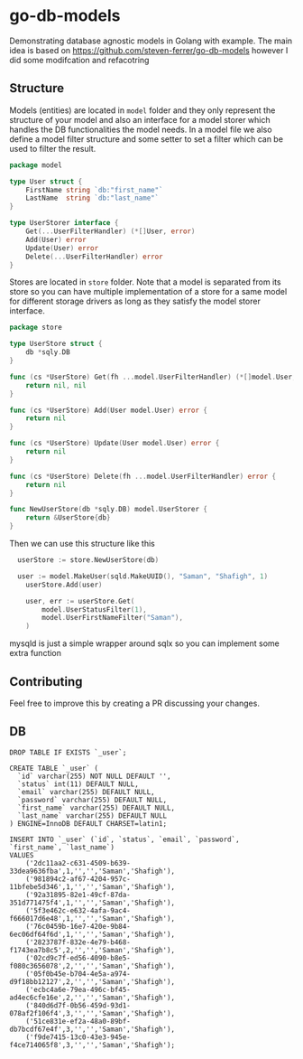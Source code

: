 # go-db-models

Demonstrating database agnostic models in Golang with example. The main idea is based on https://github.com/steven-ferrer/go-db-models however I did some modifcation and refacotring

## Structure

Models (entities) are located in `model` folder and they only represent the structure of your model and also an interface for a model storer which handles the DB functionalities the model needs. In a model file we also define a model filter structure and some setter to set a filter which can be used to filter the result.

```go
package model

type User struct {
	FirstName string `db:"first_name"`
	LastName  string `db:"last_name"`
}

type UserStorer interface {
	Get(...UserFilterHandler) (*[]User, error)
	Add(User) error
	Update(User) error
	Delete(...UserFilterHandler) error
}
```

Stores are located in `store` folder. Note that a model is separated from its store so you can have multiple implementation of a store for a same model for different  storage drivers as long as they satisfy the model storer interface. 

```go
package store

type UserStore struct {
	db *sqly.DB
}

func (cs *UserStore) Get(fh ...model.UserFilterHandler) (*[]model.User, error) {
	return nil, nil
}

func (cs *UserStore) Add(User model.User) error {
	return nil
}

func (cs *UserStore) Update(User model.User) error {
	return nil
}

func (cs *UserStore) Delete(fh ...model.UserFilterHandler) error {
	return nil
}

func NewUserStore(db *sqly.DB) model.UserStorer {
	return &UserStore{db}
}
```

Then we can use this structure like this
```go
  userStore := store.NewUserStore(db)

  user := model.MakeUser(sqld.MakeUUID(), "Saman", "Shafigh", 1)
	userStore.Add(user)

	user, err := userStore.Get(
		model.UserStatusFilter(1),
		model.UserFirstNameFilter("Saman"),
	)
```

mysqld is just a simple wrapper around sqlx so you can implement some extra function 

## Contributing

Feel free to improve this by creating a PR discussing your changes.


## DB 

```
DROP TABLE IF EXISTS `_user`;

CREATE TABLE `_user` (
  `id` varchar(255) NOT NULL DEFAULT '',
  `status` int(11) DEFAULT NULL,
  `email` varchar(255) DEFAULT NULL,
  `password` varchar(255) DEFAULT NULL,
  `first_name` varchar(255) DEFAULT NULL,
  `last_name` varchar(255) DEFAULT NULL
) ENGINE=InnoDB DEFAULT CHARSET=latin1;

INSERT INTO `_user` (`id`, `status`, `email`, `password`, `first_name`, `last_name`)
VALUES
	('2dc11aa2-c631-4509-b639-33dea9636fba',1,'','','Saman','Shafigh'),
	('981894c2-af67-4204-957c-11bfebe5d346',1,'','','Saman','Shafigh'),
	('92a31895-82e1-49cf-87da-351d771475f4',1,'','','Saman','Shafigh'),
	('5f3e462c-e632-4afa-9ac4-f666017d6e48',1,'','','Saman','Shafigh'),
	('76c0459b-16e7-420e-9b84-6ec06df64f6d',1,'','','Saman','Shafigh'),
	('2823787f-832e-4e79-b468-f1743ea7b8c5',2,'','','Saman','Shafigh'),
	('02cd9c7f-ed56-4090-b8e5-f080c3656078',2,'','','Saman','Shafigh'),
	('05f0b45e-b704-4e5a-a974-d9f18bb12127',2,'','','Saman','Shafigh'),
	('ecbc4a6e-79ea-496c-bf45-ad4ec6cfe16e',2,'','','Saman','Shafigh'),
	('840d6d7f-0b56-459d-93d1-078af2f106f4',3,'','','Saman','Shafigh'),
	('51ce831e-ef2a-48a0-89bf-db7bcdf67e4f',3,'','','Saman','Shafigh'),
	('f9de7415-13c0-43e3-945e-f4ce714065f8',3,'','','Saman','Shafigh');
```